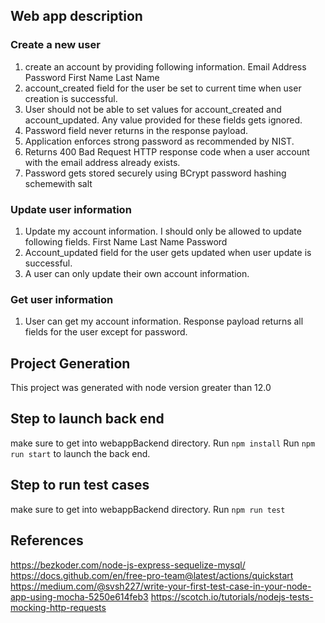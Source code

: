 ## Web app description

### Create a new user
1. create an account by providing following information.
    Email Address
    Password
    First Name
    Last Name
2. account_created field for the user be set to current time when user creation is successful.
3. User should not be able to set values for account_created and account_updated. Any value provided   for these fields gets ignored.
4. Password field never returns in the response payload.
5. Application enforces strong password as recommended by NIST.
6. Returns 400 Bad Request HTTP response code when a user account with the email address already exists.
7. Password gets stored securely using BCrypt password hashing schemewith salt 

### Update user information
1. Update my account information. I should only be allowed to update following fields.
    First Name
    Last Name
    Password
2. Account_updated field for the user gets updated when user update is successful.
3. A user can only update their own account information.

### Get user information
1. User can get my account information. Response payload returns all fields for the user except for password.

## Project Generation
This project was generated with node version greater than 12.0

## Step to launch back end
make sure to get into webappBackend directory.
Run `npm install`
Run `npm run start` to launch the back end.

## Step to run test cases
make sure to get into webappBackend directory.
Run `npm run test`

## References
https://bezkoder.com/node-js-express-sequelize-mysql/
https://docs.github.com/en/free-pro-team@latest/actions/quickstart
https://medium.com/@svsh227/write-your-first-test-case-in-your-node-app-using-mocha-5250e614feb3
https://scotch.io/tutorials/nodejs-tests-mocking-http-requests

